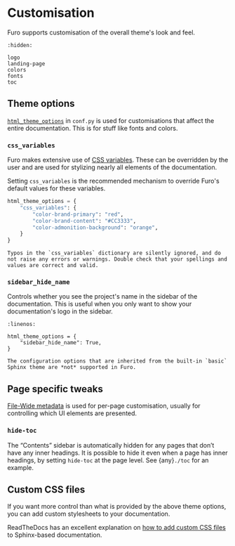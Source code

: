 # Customisation

Furo supports customisation of the overall theme's look and feel.

```{toctree}
:hidden:

logo
landing-page
colors
fonts
toc
```

## Theme options

[`html_theme_options`][sphinx-html-theme-options] in `conf.py` is used for customisations that affect the entire documentation. This is for stuff like fonts and colors.

### `css_variables`

Furo makes extensive use of [CSS variables][css-variables]. These can be overridden by the user and are used for stylizing nearly all elements of the documentation.

Setting `css_variables` is the recommended mechanism to override Furo's default values for these variables.

```python
html_theme_options = {
    "css_variables": {
        "color-brand-primary": "red",
        "color-brand-content": "#CC3333",
        "color-admonition-background": "orange",
    }
}
```

```{caution}
Typos in the `css_variables` dictionary are silently ignored, and do not raise any errors or warnings. Double check that your spellings and values are correct and valid.
```

### `sidebar_hide_name`

Controls whether you see the project's name in the sidebar of the documentation. This is useful when you only want to show your documentation's logo in the sidebar.

```{code-block} python
:linenos:

html_theme_options = {
    "sidebar_hide_name": True,
}
```

```{note}
The configuration options that are inherited from the built-in `basic` Sphinx theme are *not* supported in Furo.
```

## Page specific tweaks

[File-Wide metadata][sphinx-file-wide-metadata] is used for per-page customisation, usually for controlling which UI elements are presented.

### `hide-toc`

The “Contents” sidebar is automatically hidden for any pages that don’t have any inner headings. It is possible to hide it even when a page has inner headings, by setting `hide-toc` at the page level. See {any}`./toc` for an example.

## Custom CSS files

If you want more control than what is provided by the above theme options, you can add custom stylesheets to your documentation.

ReadTheDocs has an excellent explanation on [how to add custom CSS files][sphinx-custom-css] to Sphinx-based documentation.

[css-variables]: https://developer.mozilla.org/en-US/docs/Web/CSS/Using_CSS_custom_properties
[sphinx-html-theme-options]: https://www.sphinx-doc.org/en/master/usage/configuration.html#confval-html_theme_options
[sphinx-custom-css]: https://docs.readthedocs.io/en/stable/guides/adding-custom-css.html
[sphinx-file-wide-metadata]: https://www.sphinx-doc.org/en/master/usage/restructuredtext/field-lists.html#metadata
